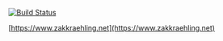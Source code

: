 
[![Build Status](https://travis-ci.com/7astro7/java-homepage.svg?branch=master)](https://travis-ci.com/7astro7/java-homepage)

[https://www.zakkraehling.net](https://www.zakkraehling.net)
